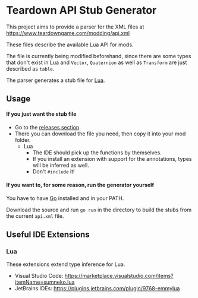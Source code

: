 # Teardown API Stub Generator

This project aims to provide a parser for the XML files at https://www.teardowngame.com/modding/api.xml

These files describe the available Lua API for mods.

The file is currently being modified beforehand, since there are some types that don't exist in Lua and `Vector`, `Quaternion` as well as `Transform` are just described as `table`.

The parser generates a stub file for [Lua](https://www.lua.org/).

## Usage

#### If you just want the stub file

- Go to the [releases section](https://github.com/hypnotox/teardown-api-stub-generator/releases).
- There you can download the file you need, then copy it into your mod folder.
  - Lua
    - The IDE should pick up the functions by themselves.
    - If you install an extension with support for the annotations, types will be inferred as well.
    - Don't `#include` it!

#### If you want to, for some reason, run the generator yourself

You have to have [Go](https://go.dev/) installed and in your PATH.

Download the source and run `go run` in the directory to build the stubs from the current `api.xml` file.

## Useful IDE Extensions

### Lua
These extensions extend type inference for Lua.
- Visual Studio Code: https://marketplace.visualstudio.com/items?itemName=sumneko.lua
- JetBrains IDEs: https://plugins.jetbrains.com/plugin/9768-emmylua
